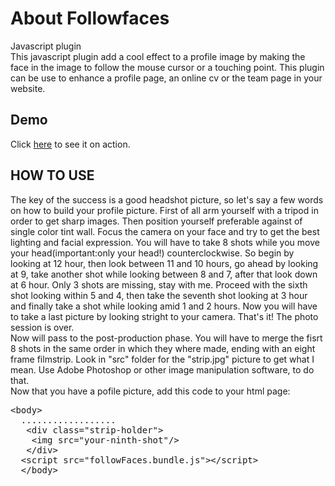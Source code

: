 # About Followfaces
Javascript plugin
<br/>
This javascript plugin add a cool effect to a profile image by making the face in the image to follow the mouse cursor or a touching point. This plugin can be use to enhance a profile page, an online cv or the team page in your website.

## Demo
Click [here](https://www.bancomail.com/en/about/team) to see it on action.

## HOW TO USE
The key of the success is a good headshot picture, so let's say a few words on how to build your profile picture.
First of all arm yourself with a tripod in order to get sharp images. Then position yourself preferable against of single color tint wall. Focus the camera on your face and try to get the best lighting and facial expression. You will have to take 8 shots while you move your head(important:only your head!) counterclockwise. So begin by looking at 12 hour, then look between 11 and 10 hours, go ahead by looking at 9, take another shot while looking between 8 and 7, after that look down at 6 hour. Only 3 shots are missing, stay with me. Proceed with the sixth shot looking within 5 and 4, then take the seventh shot looking at 3 hour and finally take a shot while looking amid 1 and 2 hours. Now you will have to take a last picture by looking stright to your camera. That's it! The photo session is over.
<br/>
Now will pass to the post-production phase. You will have to merge the fisrt 8 shots in the same order in which they where made, ending with an eight frame filmstrip. Look in "src" folder for the "strip.jpg" picture to get what I mean. Use Adobe Photoshop or other image manipulation software, to do that.
<br/>
Now that you have a pofile picture, add this code to your html page:
<div class="highlight highlight-text-html-basic">
  <pre>&lt;<span class="pl-ent">body</span>&gt;
  ..................
  &nbsp;&lt;<span class="pl-ent">div</span> class="strip-holder"&gt;
  &nbsp;&nbsp;&lt;<span class="pl-ent">img</span> <span class="pl-e">src</span>="your-ninth-shot"/&gt;
  &nbsp;&lt;/<span class="pl-ent">div</span>&gt;
  &lt;<span class="pl-ent">script <span class="pl-e">src</span>="followFaces.bundle.js"</span>&gt;&lt;/<span class="pl-ent">script</span>&gt;
  &lt;/<span class="pl-ent">body</span>&gt;
  </pre>
</div>



